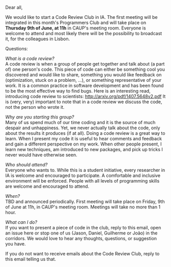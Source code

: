 Dear all,
 
We would like to start a Code Review Club in IA.
The first meeting will be integrated in this month's Programmers Club 
and will take place on **Thursday 9th of June, at 11h** in CAUP's meeting room.
Everyone is welcome to attend and most likely there will be the possibility to broadcast it, 
for the colleagues in Lisbon.


Questions:

*What is a code review?*  
A code review is when a group of people get together and talk about (a part of) one person's code.
This piece of code can either be something cool you discovered and would like to share,
something you would like feedback on (optimization, stuck on a problem, ...),
or something representative of your work.
It is a common practice in software development and has been found to be the most effective way to find bugs.
Here is an interesting read, introducing code review to scientists: http://arxiv.org/pdf/1407.5648v2.pdf
It is (very, very) important to note that in a code review we discuss the code, not the person who wrote it.

*Why are you starting this group?*  
Many of us spend much of our time coding and it is the source of much despair and unhappiness.
Yet, we never actually talk about the code, only about the results it produces (if at all).
Doing a code review is a great way to learn.
When I present my code it is useful to hear comments and feedback and gain a different perspective on my work.
When other people present, I learn new techniques, am introduced to new packages, 
and pick up tricks I never would have otherwise seen.

*Who should attend?*  
Everyone who wants to. 
While this is a student initiative, every researcher in IA is welcome and encouraged to participate.
A comfortable and inclusive environment will be enforced.
People with all levels of programming skills are welcome and encouraged to attend.


*When?*  
TBD and announced periodically.
First meeting will take place on Friday, 9th of June at 11h, in CAUP's meeting room.
Meetings will take no more than 1 hour.

*What can I do?*  
If you want to present a piece of code in the club, 
reply to this email, open an issue here or stop one of us (Jason, Daniel, Guilherme or João) in the corridors.
We would love to hear any thoughts, questions, or suggestion you have.

If you do not want to receive emails about the Code Review Club, reply to this email telling us that.
